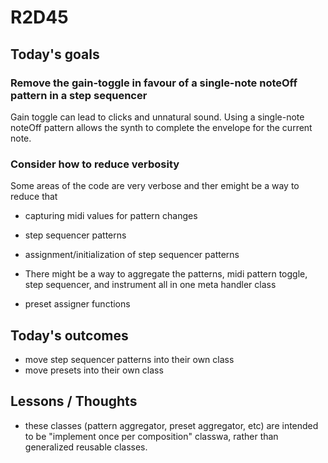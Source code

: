 # R2D45

## Today's goals
### Remove the gain-toggle in favour of a single-note noteOff pattern in a step sequencer
Gain toggle can lead to clicks and unnatural sound. Using a single-note noteOff pattern allows the synth to complete the envelope for the current note.

### Consider how to reduce verbosity
Some areas of the code are very verbose and ther emight be a way to reduce that
- capturing midi values for pattern changes
- step sequencer patterns
- assignment/initialization of step sequencer patterns 
- There might be a way to aggregate the patterns, midi pattern toggle, step sequencer, and instrument all in one meta handler class


- preset assigner functions

## Today's outcomes
- move step sequencer patterns into their own class
- move presets into their own class

## Lessons / Thoughts
- these classes (pattern aggregator, preset aggregator, etc) are intended to be "implement once per composition" classwa, rather than generalized reusable classes. 